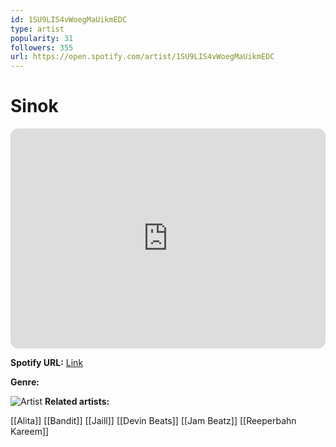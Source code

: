 ```yaml
---
id: 1SU9LIS4vWoegMaUikmEDC
type: artist
popularity: 31
followers: 355
url: https://open.spotify.com/artist/1SU9LIS4vWoegMaUikmEDC
---
```

# Sinok

<iframe style="border-radius:12px" src="https://open.spotify.com/embed/artist/1SU9LIS4vWoegMaUikmEDC" width="100%" height="352" frameBorder="0" allowfullscreen="" allow="autoplay; clipboard-write; encrypted-media; fullscreen; picture-in-picture" loading="lazy"></iframe>

**Spotify URL:** [Link](https://open.spotify.com/artist/1SU9LIS4vWoegMaUikmEDC)

**Genre:** 

![Artist](https://i.scdn.co/image/ab6761610000e5ebf32cb065702bb9c204d0e7b9)
**Related artists:**

[[Alita]]
[[Bandit]]
[[Jaill]]
[[Devin Beats]]
[[Jam Beatz]]
[[Reeperbahn Kareem]]
